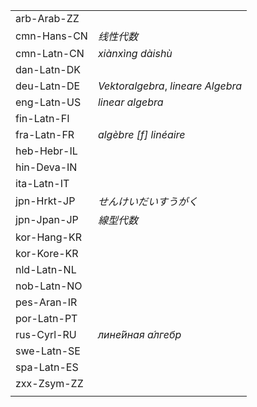 | | |
|-|-|
| arb-Arab-ZZ |  |
| cmn-Hans-CN | _线性代数_ |
| cmn-Latn-CN | _xiànxìng dàishù_ |
| dan-Latn-DK |  |
| deu-Latn-DE | _Vektoralgebra_, _lineare Algebra_ |
| eng-Latn-US | _linear algebra_ |
| fin-Latn-FI |  |
| fra-Latn-FR | _algèbre [f] linéaire_ |
| heb-Hebr-IL |  |
| hin-Deva-IN |  |
| ita-Latn-IT |  |
| jpn-Hrkt-JP | _せんけいだいすうがく_ |
| jpn-Jpan-JP | _線型代数_ |
| kor-Hang-KR |  |
| kor-Kore-KR |  |
| nld-Latn-NL |  |
| nob-Latn-NO |  |
| pes-Aran-IR |  |
| por-Latn-PT |  |
| rus-Cyrl-RU | _лине́йная а́лгебр_ |
| swe-Latn-SE |  |
| spa-Latn-ES |  |
| zxx-Zsym-ZZ |  |
|  |  |
